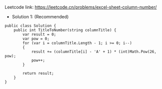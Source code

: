 Leetcode link: https://leetcode.cn/problems/excel-sheet-column-number/ 

- Solution 1: (Recommended)
```
public class Solution {
    public int TitleToNumber(string columnTitle) {
        var result = 0;
        var pow = 0;
        for (var i = columnTitle.Length - 1; i >= 0; i--)
        {
            result += (columnTitle[i] - 'A' + 1) * (int)Math.Pow(26, pow);
            pow++;
        }

        return result;
    }
}
```
